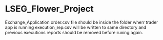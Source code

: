 # LSEG_Flower_Project
Exchange_Application
order.csv file should be inside the folder wherr trader app is running
execution_rep.csv will be written to same directory and previous executions reports should be removed before runing again.
